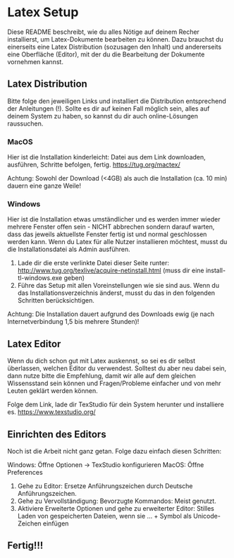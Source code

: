 # Latex Setup
Diese README beschreibt, wie du alles Nötige auf deinem Recher installierst, um Latex-Dokumente bearbeiten zu können. 
Dazu brauchst du einerseits eine Latex Distribution (sozusagen den Inhalt) und andererseits eine Oberfläche (Editor), mit der du die Bearbeitung der Dokumente vornehmen kannst. 


## Latex Distribution
Bitte folge den jeweiligen Links und installiert die Distribution entsprechend der Anleitungen (!). 
Sollte es dir auf keinen Fall möglich sein, alles auf deinem System zu haben, so kannst du dir auch online-Lösungen raussuchen.

### MacOS
Hier ist die Installation kinderleicht: Datei aus dem Link downloaden, ausführen, Schritte befolgen, fertig.
https://tug.org/mactex/

Achtung: Sowohl der Download (<4GB) als auch die Installation (ca. 10 min) dauern eine ganze Weile!


### Windows
Hier ist die Installation etwas umständlicher und es werden immer wieder mehrere Fenster offen sein - NICHT abbrechen sondern darauf warten, dass das jeweils aktuellste Fenster fertig ist und normal geschlossen werden kann. 
Wenn du Latex für alle Nutzer installieren möchtest, musst du die Installationsdatei als Admin ausführen.
1. Lade dir die erste verlinkte Datei dieser Seite runter: http://www.tug.org/texlive/acquire-netinstall.html (muss dir eine install-tl-windows.exe geben)
2. Führe das Setup mit allen Voreinstellungen wie sie sind aus. Wenn du das Installationsverzeichnis änderst, musst du das in den folgenden Schritten berücksichtigen.

Achtung: Die Installation dauert aufgrund des Downloads ewig (je nach Internetverbindung 1,5 bis mehrere Stunden)!


## Latex Editor
Wenn du dich schon gut mit Latex auskennst, so sei es dir selbst überlassen, welchen Editor du verwendest. 
Solltest du aber neu dabei sein, dann nutze bitte die Empfehlung, damit wir alle auf dem gleichen Wissensstand sein können und Fragen/Probleme einfacher und von mehr Leuten geklärt werden können.

Folge dem Link, lade dir TexStudio für dein System herunter und installiere es.
https://www.texstudio.org/


## Einrichten des Editors
Noch ist die Arbeit nicht ganz getan. Folge dazu einfach diesen Schritten:

Windows: Öffne Optionen -> TexStudio konfigurieren
MacOS: Öffne Preferences

1. Gehe zu Editor: Ersetze Anführungszeichen durch Deutsche Anführungszeichen.
2. Gehe zu Vervollständigung: Bevorzugte Kommandos: Meist genutzt.
3. Aktiviere Erweiterte Optionen und gehe zu erweiterter Editor: Stilles Laden von gespeicherten Dateien, wenn sie ... + Symbol als Unicode-Zeichen einfügen

## Fertig!!!